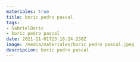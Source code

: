 ```yaml
---
materiales: true
title: boric pedro pascal
tags:
- GabrielBoric
- boric pedro pascal
date: 2021-11-01T23:18:24.238Z
image: /media/materiales/boric pedro pascal.jpeg
descripcion: boric pedro pascal
---
```

